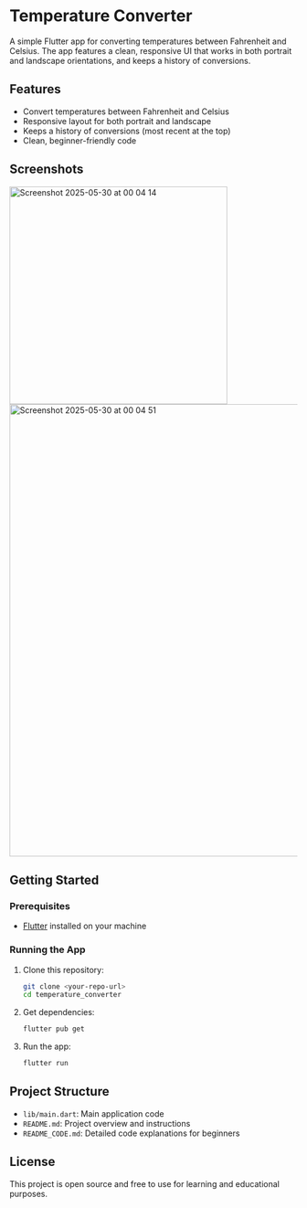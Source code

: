 # Temperature Converter

A simple Flutter app for converting temperatures between Fahrenheit and Celsius. The app features a clean, responsive UI that works in both portrait and landscape orientations, and keeps a history of conversions.

## Features
- Convert temperatures between Fahrenheit and Celsius
- Responsive layout for both portrait and landscape
- Keeps a history of conversions (most recent at the top)
- Clean, beginner-friendly code

## Screenshots
<img width="381" alt="Screenshot 2025-05-30 at 00 04 14" src="https://github.com/user-attachments/assets/8beb65c8-930e-43dd-8918-beb3d473b9bb" /><img width="792" alt="Screenshot 2025-05-30 at 00 04 51" src="https://github.com/user-attachments/assets/22c0f031-314e-4c05-bacb-3d23eb427094" />



## Getting Started

### Prerequisites
- [Flutter](https://flutter.dev/docs/get-started/install) installed on your machine

### Running the App
1. Clone this repository:
   ```sh
   git clone <your-repo-url>
   cd temperature_converter
   ```
2. Get dependencies:
   ```sh
   flutter pub get
   ```
3. Run the app:
   ```sh
   flutter run
   ```

## Project Structure
- `lib/main.dart`: Main application code
- `README.md`: Project overview and instructions
- `README_CODE.md`: Detailed code explanations for beginners

## License
This project is open source and free to use for learning and educational purposes. 
